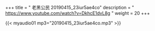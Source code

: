 +++
title = " 老黑公民 20190415_23iur5ae4co"
description = " https://www.youtube.com/watch?v=DkhcE1dvL8g "
weight = 20
+++


{{< myaudio01 mp3="20190415_23iur5ae4co.mp3" >}}

